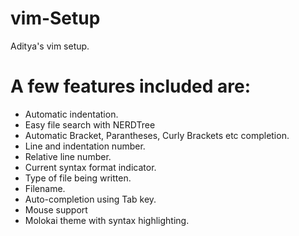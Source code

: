 # vim-Setup
Aditya's vim setup.

# A few features included are:
- Automatic indentation.
- Easy file search with NERDTree
- Automatic Bracket, Parantheses, Curly Brackets etc completion.
- Line and indentation number.
- Relative line number. 
- Current syntax format indicator.
- Type of file being written.
- Filename.
- Auto-completion using Tab key.
- Mouse support
- Molokai theme with syntax highlighting.
